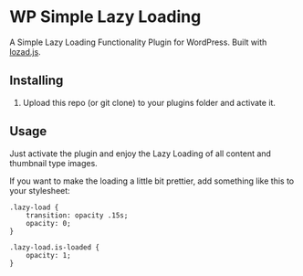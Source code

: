 WP Simple Lazy Loading
===============

A Simple Lazy Loading Functionality Plugin for WordPress. Built with [lozad.js][lozad.js]. 

## Installing

1. Upload this repo (or git clone) to your plugins folder and activate it.

## Usage

Just activate the plugin and enjoy the Lazy Loading of all content and thumbnail type images.

If you want to make the loading a little bit prettier, add something like this to your stylesheet:

```
.lazy-load {
    transition: opacity .15s;
    opacity: 0;
}

.lazy-load.is-loaded {
    opacity: 1;
}
```

[lozad.js]: https://github.com/ApoorvSaxena/lozad.js